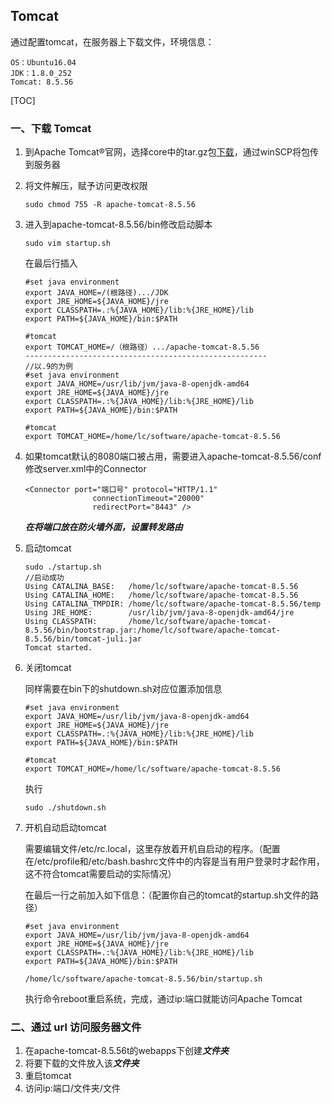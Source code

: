 ## Tomcat

通过配置tomcat，在服务器上下载文件，环境信息：

```
OS：Ubuntu16.04
JDK：1.8.0_252
Tomcat: 8.5.56
```

[TOC]

### 一、下载 Tomcat

1. 到Apache Tomcat®官网，选择core中的tar.gz包[下载](https://tomcat.apache.org/download-80.cgi)，通过winSCP将包传到服务器

2. 将文件解压，赋予访问更改权限

   ```
   sudo chmod 755 -R apache-tomcat-8.5.56
   ```

3. 进入到apache-tomcat-8.5.56/bin修改启动脚本

   ```
   sudo vim startup.sh
   ```

   在最后行插入

   ```
   #set java environment
   export JAVA_HOME=/(根路径).../JDK
   export JRE_HOME=${JAVA_HOME}/jre
   export CLASSPATH=.:%{JAVA_HOME}/lib:%{JRE_HOME}/lib
   export PATH=${JAVA_HOME}/bin:$PATH
   
   #tomcat
   export TOMCAT_HOME=/（根路径）.../apache-tomcat-8.5.56
   ------------------------------------------------------
   //以.9的为例
   #set java environment
   export JAVA_HOME=/usr/lib/jvm/java-8-openjdk-amd64
   export JRE_HOME=${JAVA_HOME}/jre
   export CLASSPATH=.:%{JAVA_HOME}/lib:%{JRE_HOME}/lib
   export PATH=${JAVA_HOME}/bin:$PATH
   
   #tomcat
   export TOMCAT_HOME=/home/lc/software/apache-tomcat-8.5.56
   ```

4. 如果tomcat默认的8080端口被占用，需要进入apache-tomcat-8.5.56/conf修改server.xml中的Connector

   ```
   <Connector port="端口号" protocol="HTTP/1.1"
                  connectionTimeout="20000"
                  redirectPort="8443" />
   ```

   ***在将端口放在防火墙外面，设置转发路由***

5. 启动tomcat

   ```
   sudo ./startup.sh
   //启动成功
   Using CATALINA_BASE:   /home/lc/software/apache-tomcat-8.5.56
   Using CATALINA_HOME:   /home/lc/software/apache-tomcat-8.5.56
   Using CATALINA_TMPDIR: /home/lc/software/apache-tomcat-8.5.56/temp
   Using JRE_HOME:        /usr/lib/jvm/java-8-openjdk-amd64/jre
   Using CLASSPATH:       /home/lc/software/apache-tomcat-8.5.56/bin/bootstrap.jar:/home/lc/software/apache-tomcat-8.5.56/bin/tomcat-juli.jar
   Tomcat started.
   ```

6. 关闭tomcat

   同样需要在bin下的shutdown.sh对应位置添加信息

   ```
   #set java environment
   export JAVA_HOME=/usr/lib/jvm/java-8-openjdk-amd64
   export JRE_HOME=${JAVA_HOME}/jre
   export CLASSPATH=.:%{JAVA_HOME}/lib:%{JRE_HOME}/lib
   export PATH=${JAVA_HOME}/bin:$PATH
   
   #tomcat
   export TOMCAT_HOME=/home/lc/software/apache-tomcat-8.5.56
   ```

   执行

   ```
   sudo ./shutdown.sh
   ```

7. 开机自动启动tomcat

   需要编辑文件/etc/rc.local，这里存放着开机自启动的程序。（配置在/etc/profile和/etc/bash.bashrc文件中的内容是当有用户登录时才起作用，这不符合tomcat需要启动的实际情况）

   在最后一行之前加入如下信息：（配置你自己的tomcat的startup.sh文件的路径）

   ```
   #set java environment
   export JAVA_HOME=/usr/lib/jvm/java-8-openjdk-amd64
   export JRE_HOME=${JAVA_HOME}/jre
   export CLASSPATH=.:%{JAVA_HOME}/lib:%{JRE_HOME}/lib
   export PATH=${JAVA_HOME}/bin:$PATH
   
   /home/lc/software/apache-tomcat-8.5.56/bin/startup.sh
   ```

   执行命令reboot重启系统，完成，通过ip:端口就能访问Apache Tomcat

### 二、通过 url 访问服务器文件

1. 在apache-tomcat-8.5.56t的webapps下创建***文件夹***
2. 将要下载的文件放入该***文件夹***
3. 重启tomcat
4. 访问ip:端口/文件夹/文件